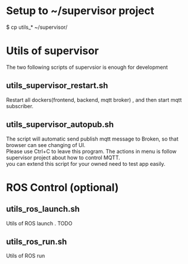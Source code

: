 # Setup to ~/supervisor project 
\$ cp utils_* ~/supervisor/  

# Utils of supervisor
The two following scripts of supervsior is enough for development  
## utils_supervisor_restart.sh
Restart all dockers(frontend, backend, mqtt broker) , and then start mqtt subscriber.  

## utils_supervisor_autopub.sh
The script will automatic send publish mqtt message to Broken, so that browser can see changing of UI.  
Please use Ctrl+C to leave this program. 
The actions in menu is follow supervisor project about how to control MQTT.  
you can extend this script for your owned need to test app easily.    

# ROS Control (optional)
## utils_ros_launch.sh  
Utils of ROS launch . TODO  

## utils_ros_run.sh  
Utils of ROS run
 






